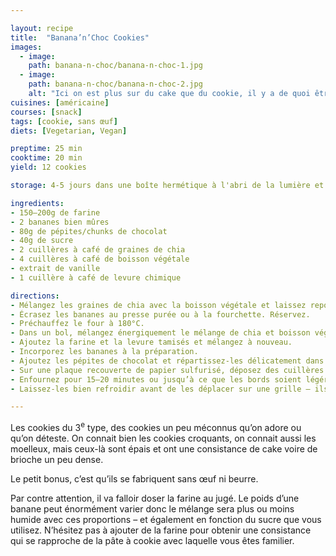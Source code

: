 ```yaml
---

layout: recipe
title:  "Banana’n’Choc Cookies"
images:
  - image: 
    path: banana-n-choc/banana-n-choc-1.jpg
  - image:
    path: banana-n-choc/banana-n-choc-2.jpg
    alt: "Ici on est plus sur du cake que du cookie, il y a de quoi être décontenancé si on ne s’y attend pas."
cuisines: [américaine]
courses: [snack]
tags: [cookie, sans œuf]
diets: [Vegetarian, Vegan]

preptime: 25 min
cooktime: 20 min
yield: 12 cookies

storage: 4-5 jours dans une boîte hermétique à l'abri de la lumière et la chaleur. 2–3 mois au congélateur.

ingredients:
- 150–200g de farine
- 2 bananes bien mûres
- 80g de pépites/chunks de chocolat
- 40g de sucre
- 2 cuillères à café de graines de chia
- 4 cuillères à café de boisson végétale
- extrait de vanille
- 1 cuillère à café de levure chimique

directions:
- Mélangez les graines de chia avec la boisson végétale et laissez reposer 15 minutes. Au bout de ce temps, vous devriez obtenir une consistance de pudding qui permettra de remplacer l‘œuf dans la recette.
- Écrasez les bananes au presse purée ou à la fourchette. Réservez.
- Préchauffez le four à 180°C.
- Dans un bol, mélangez énergiquement le mélange de chia et boisson végétale avec le sucre. 
- Ajoutez la farine et la levure tamisés et mélangez à nouveau.
- Incorporez les bananes à la préparation.
- Ajoutez les pépites de chocolat et répartissez-les délicatement dans la pâte à cookies.
- Sur une plaque recouverte de papier sulfurisé, déposez des cuillères de la préparation. Les cookies gonflent mais ne s'étalent pas énormément à la cuisson donc leur forme est quasi finale quand on les met sur la plaque, n’hésitez pas à les rendre plus esthétiques à ce moment-là.
- Enfournez pour 15–20 minutes ou jusqu’à ce que les bords soient légérement dorés.
- Laissez-les bien refroidir avant de les déplacer sur une grille – ils ont tendance à coller au papier cuisson quand ils sortent tout juste du four. 

---
```


Les cookies du 3<sup>e</sup> type, des cookies un peu méconnus qu’on adore ou qu’on déteste. On connait bien les cookies croquants, on connait aussi les moelleux, mais ceux-là sont épais et ont une consistance de cake voire de brioche un peu dense.

Le petit bonus, c’est qu’ils se fabriquent sans œuf ni beurre.

Par contre attention, il va falloir doser la farine au jugé. Le poids d’une banane peut énormément varier donc le mélange sera plus ou moins humide avec ces proportions – et également en fonction du sucre que vous utilisez. N’hésitez pas à ajouter de la farine pour obtenir une consistance qui se rapproche de la pâte à cookie avec laquelle vous êtes familier. 